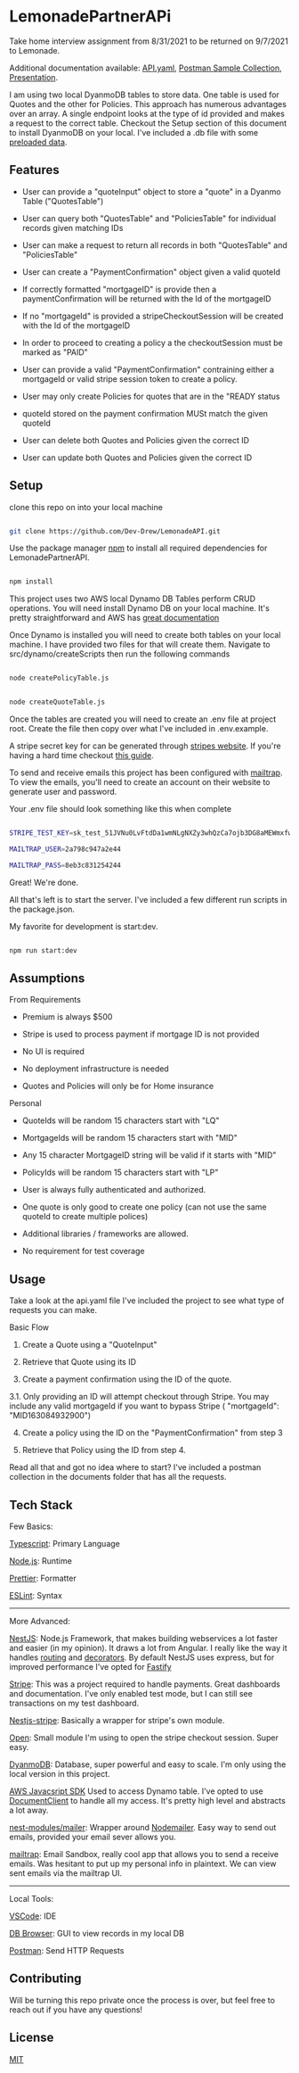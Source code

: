 # LemonadePartnerAPi

  

Take home interview assignment from 8/31/2021 to be returned on 9/7/2021 to Lemonade.

Additional documentation available: [API.yaml](https://github.com/Dev-Drew/LemonadeAPI/blob/master/api.yaml), [Postman Sample Collection](https://github.com/Dev-Drew/LemonadeAPI/blob/master/documents/Lemonade%20Partner%20API.postman_collection.json), [Presentation](https://github.com/Dev-Drew/LemonadeAPI/blob/master/documents/Lemonade%20Presentation.pdf). 


I am using two local DyanmoDB tables to store data. One table is used for Quotes and the other for Policies. This approach has numerous advantages over an array. A single endpoint looks at the type of id provided and makes a request to the correct table. Checkout the Setup section of this document to install DyanmoDB on your local. I've included a .db file with some [preloaded data]().

## Features

- User can provide a "quoteInput" object to store a "quote" in a Dyanmo Table ("QuotesTable")

- User can query both "QuotesTable" and "PoliciesTable" for individual records given matching IDs

- User can make a request to return all records in both "QuotesTable" and "PoliciesTable"

- User can create a "PaymentConfirmation" object given a valid quoteId

- If correctly formatted "mortgageID" is provide then a paymentConfirmation will be returned with the Id of the mortgageID

- If no "mortgageId" is provided a stripeCheckoutSession will be created with the Id of the mortgageID

- In order to proceed to creating a policy a the checkoutSession must be marked as "PAID"

- User can provide a valid "PaymentConfirmation" contraining either a mortgageId or valid stripe session token to create a policy.

- User may only create Policies for quotes that are in the "READY status

- quoteId stored on the payment confirmation MUSt match the given quoteId

- User can delete both Quotes and Policies given the correct ID

- User can update both Quotes and Policies given the correct ID

  
  

## Setup

  

clone this repo on into your local machine

  

```bash

git clone https://github.com/Dev-Drew/LemonadeAPI.git

```

  

Use the package manager [npm](https://www.npmjs.com/) to install all required dependencies for LemonadePartnerAPI.

  

```bash

npm install

```

  

This project uses two AWS local Dynamo DB Tables perform CRUD operations. You will need install Dynamo DB on your local machine. It's pretty straightforward and AWS has [great documentation](https://docs.aws.amazon.com/amazondynamodb/latest/developerguide/DynamoDBLocal.html)

  

Once Dynamo is installed you will need to create both tables on your local machine. I have provided two files for that will create them. Navigate to src/dynamo/createScripts then run the following commands

  

```bash

node createPolicyTable.js

```

```bash

node createQuoteTable.js

```

  

Once the tables are created you will need to create an .env file at project root. Create the file then copy over what I've included in .env.example.

  

A stripe secret key for can be generated through [stripes website](https://stripe.com/). If you're having a hard time checkout [this guide](https://www.appinvoice.com/en/s/documentation/how-to-get-stripe-publishable-key-and-secret-key-23).

  

To send and receive emails this project has been configured with [mailtrap](https://mailtrap.io/). To view the emails, you'll need to create an account on their website to generate user and password.

  

Your .env file should look something like this when complete

```bash

STRIPE_TEST_KEY=sk_test_51JVNu0LvFtdDa1wmNLgNXZy3whQzCa7ojb3DG8aMEWmxfwNCXTlz2yWvp27aRQLQFL0pFecfJol7kPvo87DWlrZC00kO6GJOhM

MAILTRAP_USER=2a798c947a2e44

MAILTRAP_PASS=8eb3c831254244

```

  

Great! We're done.

  

All that's left is to start the server. I've included a few different run scripts in the package.json.

My favorite for development is start:dev.

  

```bash

npm run start:dev

```

## Assumptions

From Requirements

- Premium is always $500

- Stripe is used to process payment if mortgage ID is not provided

- No UI is required

- No deployment infrastructure is needed

- Quotes and Policies will only be for Home insurance

Personal

- QuoteIds will be random 15 characters start with "LQ"

- MortgageIds will be random 15 characters start with "MID"

- Any 15 character MortgageID string will be valid if it starts with "MID"

- PolicyIds will be random 15 characters start with "LP"

- User is always fully authenticated and authorized.

- One quote is only good to create one policy (can not use the same quoteId to create multiple polices)

- Additional libraries / frameworks are allowed.

- No requirement for test coverage

  

## Usage

  

Take a look at the api.yaml file I've included the project to see what type of requests you can make.

  

Basic Flow

1. Create a Quote using a "QuoteInput"

2. Retrieve that Quote using its ID

3. Create a payment confirmation using the ID of the quote.

3.1. Only providing an ID will attempt checkout through Stripe. You may include any valid mortgageId if you want to bypass Stripe ( "mortgageId": "MID163084932900")

4. Create a policy using the ID on the "PaymentConfirmation" from step 3

5. Retrieve that Policy using the ID from step 4.

  
  

Read all that and got no idea where to start? I've included a postman collection in the documents folder that has all the requests.

  

##

  
  

## Tech Stack

Few Basics:

  

[Typescript](https://www.typescriptlang.org/): Primary Language

  

[Node.js](https://nodejs.org/en/): Runtime

  

[Prettier](https://prettier.io/): Formatter

  

[ESLint](https://eslint.org/): Syntax

  

---

  

More Advanced:

  

[NestJS](https://nestjs.com/): Node.js Framework, that makes building webservices a lot faster and easier (in my opinion). It draws a lot from Angular. I really like the way it handles [routing](https://docs.nestjs.com/controllers) and [decorators](https://docs.nestjs.com/custom-decorators). By default NestJS uses express, but for improved performance I've opted for [Fastify](https://docs.nestjs.com/techniques/performance)

  

[Stripe](https://stripe.com/): This was a project required to handle payments. Great dashboards and documentation. I've only enabled test mode, but I can still see transactions on my test dashboard.

  

[Nestjs-stripe](https://www.npmjs.com/package/nestjs-stripe): Basically a wrapper for stripe's own module.

  

[Open](https://www.npmjs.com/package/open): Small module I'm using to open the stripe checkout session. Super easy.

  

[DyanmoDB](https://aws.amazon.com/dynamodb/): Database, super powerful and easy to scale. I'm only using the local version in this project.

  

[AWS Javacsript SDK](https://aws.amazon.com/sdk-for-javascript/) Used to access Dynamo table. I've opted to use [DocumentClient](https://docs.aws.amazon.com/AWSJavaScriptSDK/latest/AWS/DynamoDB/DocumentClient.html) to handle all my access. It's pretty high level and abstracts a lot away.

  

[nest-modules/mailer](https://github.com/nest-modules/mailer): Wrapper around [Nodemailer](https://nodemailer.com/about/). Easy way to send out emails, provided your email sever allows you.

  

[mailtrap](https://mailtrap.io/): Email Sandbox, really cool app that allows you to send a receive emails. Was hesitant to put up my personal info in plaintext. We can view sent emails via the mailtrap UI.

  

---

  

Local Tools:

  

[VSCode](https://code.visualstudio.com/): IDE

  

[DB Browser](https://sqlitebrowser.org/): GUI to view records in my local DB

  

[Postman](https://www.postman.com/): Send HTTP Requests

  
  
  
  
  

## Contributing

Will be turning this repo private once the process is over, but feel free to reach out if you have any questions!

  

## License

[MIT](https://choosealicense.com/licenses/mit/)